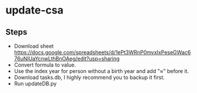 # update-csa
 
## Steps

- Download sheet https://docs.google.com/spreadsheets/d/1ePt3WRnP0mvxIxPeseGWac676uNlUaYcnwLthBnOAeg/edit?usp=sharing
- Convert formula to value.
- Use the index year for person without a birth year and add "≈" before it.
- Download tasks.db, I highly recommend you to backup it first.
- Run updateDB.py
